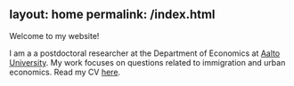 layout: home
permalink: /index.html
---

Welcome to my website! 

I am a a postdoctoral researcher at the Department of Economics at [Aalto University](https://www.aalto.fi/en/department-of-economics). My work focuses on questions related to immigration and urban economics. Read my CV [here](../assets/files/CBratu_CV_May_2020.pdf). 